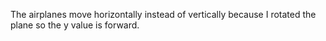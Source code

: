 The airplanes move horizontally instead of vertically because I rotated the plane so the y value is forward.
